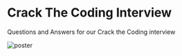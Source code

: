# Crack The Coding Interview
Questions and Answers for our Crack the Coding interview 

![poster](https://github.com/BrockCSC/crack-the-coding-interview/blob/master/Crack%20the%20coding%20interview/CrackingTheCodingInterview.png)

